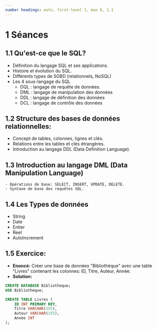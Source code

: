 ```yaml
---
number headings: auto, first-level 1, max 6, 1.1
---
```

# 1 Séances
## 1.1 Qu'est-ce que le SQL?
    
- Définition du langage SQL et ses applications.
- Histoire et évolution du SQL.
- Différents types de SGBD (relationnels, NoSQL)
- Les 4 sous-langage du SQL
	- DQL : langage de requête de données.
	- DML : langage de manipulation des données
	- DDL : langage de définition des données
	- DCL : langage de contrôle des données
    
## 1.2 Structure des bases de données relationnelles:
    
- Concept de tables, colonnes, lignes et clés.
- Relations entre les tables et clés étrangères.
- Introduction au langage DDL (Data Definition Language).
    
## 1.3 Introduction au langage DML (Data Manipulation Language)
    
    - Opérations de base: SELECT, INSERT, UPDATE, DELETE.
    - Syntaxe de base des requêtes SQL.
    
## 1.4 Les Types de données
- String
- Date
- Entier
- Reel
- AutoIncrement

## 1.5 Exercice:

- **Enoncé:** Créer une base de données "Bibliothèque" avec une table "Livres" contenant les colonnes: ID, Titre, Auteur, Année.
- **Solution:**

```sql
CREATE DATABASE Bibliotheque; 
USE Bibliotheque;

CREATE TABLE Livres ( 
	ID INT PRIMARY KEY, 
	Titre VARCHAR(255), 
	Auteur VARCHAR(255),
	Année INT
);

```